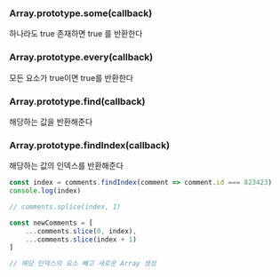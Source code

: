 ### Array.prototype.some(callback)

하나라도 true 존재하면 true 를 반환한다

### Array.prototype.every(callback)

모든 요소가 true이면 true를 반환한다

### Array.prototype.find(callback)

해당하는 값을 반환해준다

### Array.prototype.findIndex(callback)

해당하는 값의 인덱스를 반환해준다

```javascript
const index = comments.findIndex(comment => comment.id === 823423)
console.log(index)

// comments.splice(index, 1)

const newComments = [
	...comments.slice(0, index),
	...comments.slice(index + 1)
]

// 해당 인덱스의 요소 빼고 새로운 Array 생성
```

